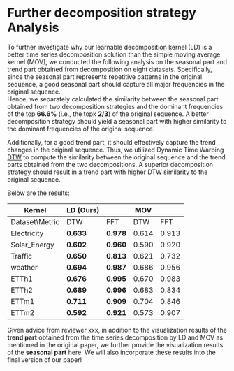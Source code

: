 # Further decomposition strategy Analysis

To further investigate why our learnable decomposition kernel (LD) is a better time series decomposition solution than 
the simple moving average kernel (MOV), we conducted the following analysis on the seasonal part and trend part obtained from decomposition on eight datasets. 
Specifically, since the seasonal part represents repetitive patterns in the original sequence, 
a good seasonal part should capture all major frequencies in the original sequence.        
Hence, we separately calculated the similarity between the seasonal part obtained from
two decomposition strategies and the dominant frequencies of the top **66.6%** (i.e., the topk **2/3**) of the original sequence. 
A better decomposition strategy should yield a seasonal part with higher similarity to the dominant frequencies of the original sequence.

Additionally, for a good trend part, it should effectively capture the trend changes in the original sequence. 
Thus, we utilized Dynamic Time Warping [DTW](https://doi.org/10.1007/978-3-540-74048-3_4) to compute the similarity between the original sequence and the trend parts obtained from the two decompositions. 
A superior decomposition strategy should result in a trend part with higher DTW similarity to the original sequence.

Below are the results:

| Kernel         | LD (Ours) |       | MOV     |       |
|----------------|-----------|-------|---------|-------|
| Dataset\Metric | DTW       | FFT   | DTW     | FFT   |
| Electricity    | **0.633**     | **0.978** | 0.614   | 0.913 |
| Solar_Energy   | **0.602**     | **0.960** | 0.590   | 0.920 |
| Traffic        | **0.650**     | **0.813** | 0.621   | 0.732 |
| weather        | **0.694**     | **0.987** | 0.686   | 0.956 |
| ETTh1          | **0.676**     | **0.995** | 0.670   | 0.983 |
| ETTh2          | **0.689**     | **0.996** | 0.683   | 0.834 |
| ETTm1          | **0.711**     | **0.909** | 0.704   | 0.846 |
| ETTm2          | **0.592**     | **0.921** | 0.573   | 0.907 |

Given advice from reviewer xxx, in addition to the visualization results of the **trend part** obtained from the time series decomposition by LD and MOV as mentioned in the original paper, we further provide the visualization results of the **seasonal part** here. We will also incorporate these results into the final version of our paper!

